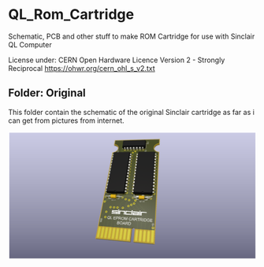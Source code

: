 # QL_Rom_Cartridge
Schematic, PCB and other stuff to make ROM Cartridge for use with Sinclair QL Computer

License under: CERN Open Hardware Licence Version 2 - Strongly Reciprocal
https://ohwr.org/cern_ohl_s_v2.txt

## Folder: Original
This folder contain the schematic of the original Sinclair cartridge as far as i can get from pictures from internet.

![My image](original/QL_ROM_Cartridge_original.png) 
